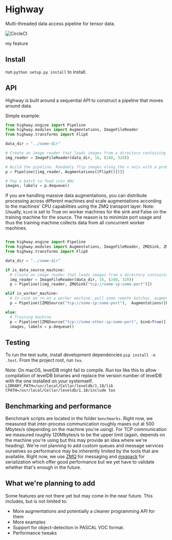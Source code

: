 # Highway
Multi-threaded data access pipeline for tensor data.

![CircleCI](https://circleci.com/gh/sebastian-schlecht/highway.svg?style=shield&circle-token=8ca49a7720b3ba3404a56f277d6a533c420b24cb)


my feature


## Install
run ```python setup.py install``` to install.










## API
Highway is built around a sequential API to construct a pipeline that moves around data.

Simple example:

```python
from highway.engine import Pipeline
from highway.modules import Augmentations, ImageFileReader
from highway.transforms import FlipX

data_dir = "../some-dir"

# Create an image reader that loads images from a directory containing sub-directories for each label
img_reader = ImageFileReader(data_dir, 16, (240, 320))

# Build the pipeline. Randomly flip images along the x axis with a probability p=0.5
p = Pipeline([img_reader, Augmentations([FlipX()])])

# Pop a batch to feed into NNs
images, labels = p.dequeue()
```




If you are handling massive data augmentations, you can distribute processing across different machines and scale augmentations according to the machines' CPU capabilities using the ZMQ transport layer. Note: Usually, ```bind``` is set to True on worker machines for the sink and False on the training machine for the source. The reason is to minimize port usage and thus the training machine collects data from all concurrent worker machines.

```python

from highway.engine import Pipeline
from highway.modules import Augmentations, ImageFileReader, ZMQSink, ZMQSource
from highway.transforms import FlipX

data_dir = "../some-dir"

if is_data_source_machine:
  # Create an image reader that loads images from a directory containing sub-directories for each label
  img_reader = ImageFileReader(data_dir, 16, (240, 320))
  p = Pipeline([img_reader, ZMQSink("tcp://some-ip:some-port")])

elif is_worker_machine:
  # In case we're on a worker machine, pull some remote batches, augment them and push them into the training machine
  p = Pipeline([ZMQSource("tcp://some-ip:some-port"),  Augmentations([FlipX(), ...], ZMQSink("tcp://some-other-ip:some-port", bind=False)])

else:
  # Training machine
  p = Pipeline([ZMQSource("tcp://some-other-ip:some-port", bind=True)])
  images, labels = p.dequeue()
```

## Testing
To run the test suite, install development dependencies ```pip install -e .test```.
From the project root, run ```tox```.

Note: On macOS, levelDB might fail to compile. Run tox like this to allow compilation of levelDB binaries and replace the version number of levelDB with the one installed on your systemself.
```LIBRARY_PATH=/usr/local/Cellar/leveldb/1.18/lib CPATH=/usr/local/Cellar/leveldb/1.18/include tox```

## Benchmarking and performance
Benchmark scripts are located in the folder ```benchmarks```. Right now, we measured that inter-process communication roughly maxes out at 500 Mbytes/s (depending on the machine you're using). For TCP communication we measured roughly 120Mbytes/s to be the upper limit (again, depends on the machine you're using but this may provide an idea where we're heading). We're not planning to add custom queues and message services ourselves so performance may be inherently limited by the tools that are available. Right now, we use [ZMQ](http://zeromq.org/) for messaging and [msgpack](https://pypi.python.org/pypi/msgpack-python) for serialization which offer good performance but we yet have to validate whether that's enough in the future.

## What we're planning to add
Some features are not there yet but may come in the near future. This includes, but is not limited to:

- More augmentations and potentially a cleaner programming API for them
- More examples
- Support for object-detection in PASCAL VOC format.
- Performance tweaks
